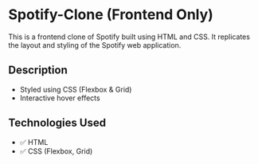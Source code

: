 # Spotify-Clone (Frontend Only)
This is a frontend clone of Spotify built using HTML and CSS. It replicates the layout and styling of the Spotify web application.
## Description
- Styled using CSS (Flexbox & Grid)
- Interactive hover effects
## Technologies Used
- ✅ HTML
- ✅ CSS (Flexbox, Grid)
